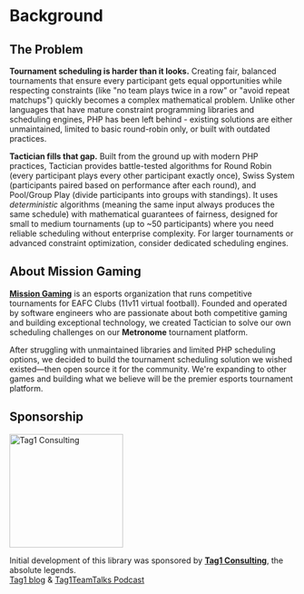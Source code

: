 # Background

## The Problem

**Tournament scheduling is harder than it looks.** Creating fair, balanced tournaments that ensure every participant gets equal opportunities while respecting constraints (like "no team plays twice in a row" or "avoid repeat matchups") quickly becomes a complex mathematical problem. Unlike other languages that have mature constraint programming libraries and scheduling engines, PHP has been left behind - existing solutions are either unmaintained, limited to basic round-robin only, or built with outdated practices.

**Tactician fills that gap.** Built from the ground up with modern PHP practices, Tactician provides battle-tested algorithms for Round Robin (every participant plays every other participant exactly once), Swiss System (participants paired based on performance after each round), and Pool/Group Play (divide participants into groups with standings). It uses *deterministic* algorithms (meaning the same input always produces the same schedule) with mathematical guarantees of fairness, designed for small to medium tournaments (up to ~50 participants) where you need reliable scheduling without enterprise complexity. For larger tournaments or advanced constraint optimization, consider dedicated scheduling engines.

## About Mission Gaming

**[Mission Gaming](https://missiongaming.gg)** is an esports organization that runs competitive tournaments for EAFC Clubs (11v11 virtual football). Founded and operated by software engineers who are passionate about both competitive gaming and building exceptional technology, we created Tactician to solve our own scheduling challenges on our **Metronome** tournament platform.

After struggling with unmaintained libraries and limited PHP scheduling options, we decided to build the tournament scheduling solution we wished existed—then open source it for the community. We're expanding to other games and building what we believe will be the premier esports tournament platform.

## Sponsorship

<a href="https://www.tag1consulting.com" target="_blank">
  <img src="https://avatars.githubusercontent.com/u/386763?s=200&v=4" alt="Tag1 Consulting" width="200">
</a>

Initial development of this library was sponsored by **[Tag1 Consulting](https://www.tag1consulting.com)**, the absolute legends.  
[Tag1 blog](https://tag1.com/blog) & [Tag1TeamTalks Podcast](https://tag1.com/Tag1TeamTalks)
